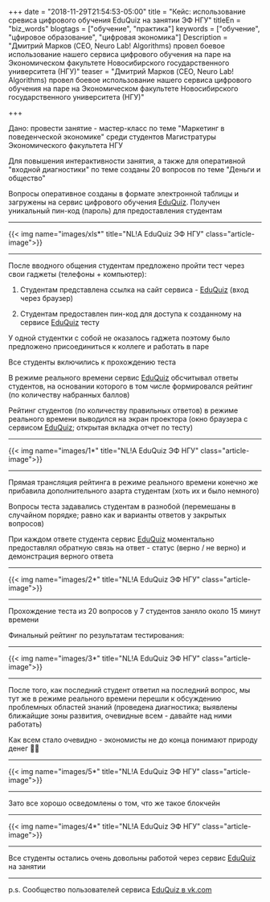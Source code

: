 +++
date = "2018-11-29T21:54:53-05:00"
title = "Кейс: использование сревиса цифрового обучения EduQuiz на занятии ЭФ НГУ"
titleEn = "biz_words"
blogtags = ["обучение", "практика"]
keywords = ["обучение", "цфировое образование", "цифровая экономика"]
Description = "Дмитрий Марков (CEO, Neuro Lab! Algorithms) провел боевое использование нашего сервиса цифрового обучения на паре на Экономическом факультете Новосибирского государственного университета (НГУ)"
teaser = "Дмитрий Марков (CEO, Neuro Lab! Algorithms) провел боевое использование нашего сервиса цифрового обучения на паре на Экономическом факультете Новосибирского государственного университета (НГУ)"

+++

Дано: провести занятие - мастер-класс по теме "Маркетинг в поведенческой экономике" среди студентов Магистратуры Экономического факультета НГУ

Для повышения интерактивности занятия, а также для оперативной "входной диагностики" по теме созданы 20 вопросов по теме "Деньги и общество"

Вопросы оперативное созданы в формате электронной таблицы и загружены на сервис цифрового обучения <a href="https://eduquiz.ru/" target="_blank">EduQuiz</a>. Получен уникальный пин-код (пароль) для предоставления студентам

<hr>
{{< img name="images/xls*" title="NL!A EduQuiz ЭФ НГУ" class="article-image">}}
<hr>

После вводного общения студентам предложено пройти тест через свои гаджеты (телефоны + компьютер):

1. Студентам представлена ссылка на сайт сервиса - <a href="https://eduquiz.ru/" target="_blank">EduQuiz</a> (вход через браузер)

2. Студентам предоставлен пин-код для доступа к созданному на сервисе <a href="https://eduquiz.ru/" target="_blank">EduQuiz</a> тесту 

У одной студентки с собой не оказалось гаджета поэтому было предложено присоединиться к коллеге и работать в паре

Все студенты включились к прохождению теста

В режиме реального времени сервис <a href="https://eduquiz.ru/" target="_blank">EduQuiz</a> обсчитывал ответы студентов, на основании которого в том числе формировался рейтинг (по количеству набранных баллов)

Рейтинг студентов (по количеству правильных ответов) в режиме реального времени выводился на экран проектора (окно браузера с сервисом <a href="https://eduquiz.ru/" target="_blank">EduQuiz</a>; открытая вкладка отчет по тесту)

<hr>
{{< img name="images/1*" title="NL!A EduQuiz ЭФ НГУ" class="article-image">}}
<hr>

Прямая трансляция рейтинга в режиме реального времени конечно же прибавила дополнительного азарта студентам (хоть их и было немного)

Вопросы теста задавались студентам в разнобой (перемешаны в случайном порядке; равно как и варианты ответов у закрытых вопросов)

При каждом ответе студента сервис <a href="https://eduquiz.ru/" target="_blank">EduQuiz</a> моментально предоставлял обратную связь на ответ - статус (верно / не верно) и демонстрация верного ответа

<hr>
{{< img name="images/2*" title="NL!A EduQuiz ЭФ НГУ" class="article-image">}}
<hr>

Прохождение теста из 20 вопросов у 7 студентов заняло около 15 минут времени

Финальный рейтинг по результатам тестирования:

<hr>
{{< img name="images/3*" title="NL!A EduQuiz ЭФ НГУ" class="article-image">}}
<hr>

После того, как последний студент ответил на последний вопрос, мы тут же в режиме реального времени перешли к обсуждению проблемных областей знаний (проведена диагностика; выявлены ближайщие зоны развития, очевидные всем - давайте над ними работать)

Как всем стало очевидно - экономисты не до конца понимают природу денег 🤷‍♂️

<hr>
{{< img name="images/5*" title="NL!A EduQuiz ЭФ НГУ" class="article-image">}}
<hr>

Зато все хорошо осведомлены о том, что же такое блокчейн

<hr>
{{< img name="images/4*" title="NL!A EduQuiz ЭФ НГУ" class="article-image">}}
<hr>

Все студенты остались очень довольны работой через сервис <a href="https://eduquiz.ru/" target="_blank">EduQuiz</a> на занятии

<hr>

p.s. Сообщество пользователей сервиса <a href="https://vk.com/eduquiz" target="_blank">EduQuiz в vk.com</a>


